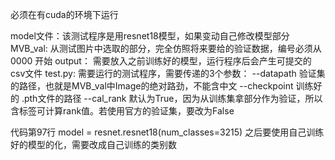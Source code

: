 必须在有cuda的环境下运行

model文件：该测试程序是用resnet18模型，如果变动自己修改模型部分
MVB_val: 从测试图片中选取的部分，完全仿照将来要给的验证数据，编号必须从 0000 开始
output： 需要放入之前训练好的模型，运行程序后会产生可提交的 csv文件
test.py: 需要运行的测试程序，需要传递的3个参数：
          --datapath 验证集的路径，也就是MVB_val中Image的绝对路劲，不能含中文
          --checkpoint 训练好的 .pth文件的路径
          --cal_rank  默认为True，因为从训练集拿部分作为验证，所以含标签可计算rank值。若使用官方的验证集，要改为False

代码第97行 model = resnet.resnet18(num_classes=3215) 之后要使用自己训练好的模型的化，需要改成自己训练的类别数